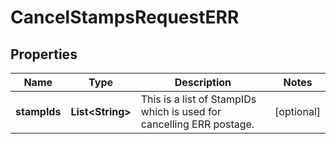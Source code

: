 

# CancelStampsRequestERR


## Properties

| Name | Type | Description | Notes |
|------------ | ------------- | ------------- | -------------|
|**stampIds** | **List&lt;String&gt;** |  This is a list of StampIDs which is used for cancelling ERR postage. |  [optional] |



